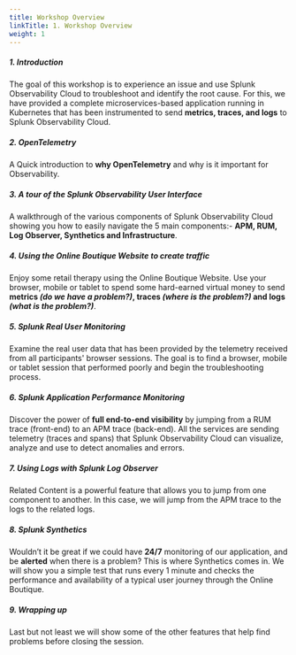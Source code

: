```yaml
---
title: Workshop Overview
linkTitle: 1. Workshop Overview
weight: 1
---
```


##### 1. Introduction

The goal of this workshop is to experience an issue and use Splunk Observability Cloud to troubleshoot and identify the root cause. For this, we have provided a complete microservices-based application running in Kubernetes that has been instrumented to send **metrics, traces, and logs** to Splunk Observability Cloud.

##### 2. OpenTelemetry

A Quick introduction to **why OpenTelemetry** and why is it important for Observability.

##### 3. A tour of the Splunk Observability User Interface

A walkthrough of the various components of Splunk Observability Cloud showing you how to easily navigate the 5 main components:- **APM, RUM, Log Observer, Synthetics and Infrastructure**.

##### 4. Using the Online Boutique Website to create traffic

Enjoy some retail therapy using the Online Boutique Website. Use your browser, mobile or tablet to spend some hard-earned virtual money to send **metrics _(do we have a problem?)_, traces _(where is the problem?)_ and logs _(what is the problem?)_**.

##### 5. Splunk Real User Monitoring

Examine the real user data that has been provided by the telemetry received from all participants' browser sessions. The goal is to find a browser, mobile or tablet session that performed poorly and begin the troubleshooting process.

##### 6. Splunk Application Performance Monitoring

Discover the power of **full end-to-end visibility** by jumping from a RUM trace (front-end) to an APM trace (back-end). All the services are sending telemetry (traces and spans) that Splunk Observability Cloud can visualize, analyze and use to detect anomalies and errors.

##### 7. Using Logs with Splunk Log Observer

Related Content is a powerful feature that allows you to jump from one component to another. In this case, we will jump from the APM trace to the logs to the related logs.

##### 8. Splunk Synthetics

Wouldn’t it be great if we could have **24/7** monitoring of our application, and be **alerted** when there is a problem? This is where Synthetics comes in. We will show you a simple test that runs every 1 minute and checks the performance and availability of a typical user journey through the Online Boutique.

##### 9. Wrapping up

Last but not least we will show some of the other features that help find problems before closing the session.
